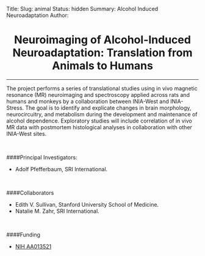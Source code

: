 Title: 
Slug: animal
Status: hidden
Summary: Alcohol Induced Neuroadaptation
Author:

<h1 align="middle">Neuroimaging of Alcohol-Induced Neuroadaptation: Translation from Animals to Humans</h1>

---

The project performs a series of translational studies using in vivo magnetic resonance (MR) neuroimaging and spectroscopy applied across rats and humans and monkeys by a collaboration between INIA-West and INIA-Stress. The goal is to identify and explicate changes in brain morphology, neurocircuitry, and metabolism during the development and maintenance of alcohol dependence. Exploratory studies will include correlation of in vivo MR data with postmortem histological analyses in collaboration with other INIA-West sites. 

</br>

####Principal Investigators:  

* Adolf Pfefferbaum, SRI International.

</br>

####Collaborators

* Edith V. Sullivan, Stanford University School of Medicine.
* Natalie M. Zahr, SRI International.

</br>

####Funding

 * [NIH AA013521][animal]

[animal]: https://projectreporter.nih.gov/project_info_description.cfm?aid=8901717&icde=29447440